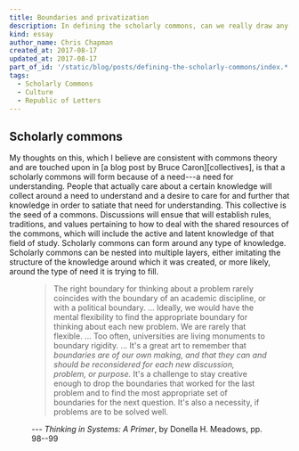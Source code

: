 ```yaml
---
title: Boundaries and privatization
description: In defining the scholarly commons, can we really draw any boundaries?
kind: essay
author_name: Chris Chapman
created_at: 2017-08-17
updated_at: 2017-08-17
part_of_id: '/static/blog/posts/defining-the-scholarly-commons/index.*'
tags:
  - Scholarly Commons
  - Culture
  - Republic of Letters
---
```


## Scholarly commons

My thoughts on this, which I believe are consistent with commons theory and are
touched upon in [a blog post by Bruce Caron][collectives], is that a scholarly
commons will form because of a need---a need for understanding. People that
actually care about a certain knowledge will collect around a need to
understand and a desire to care for and further that knowledge in order to
satiate that need for understanding. This collective is the seed of a commons.
Discussions will ensue that will establish rules, traditions, and values
pertaining to how to deal with the shared resources of the commons, which will
include the active and latent knowledge of that field of study. Scholarly
commons can form around any type of knowledge. Scholarly commons can be nested
into multiple layers, either imitating the structure of the knowledge around
which it was created, or more likely, around the type of need it is trying to
fill.

<figure class="grab bq">

> The right boundary for thinking about a problem rarely coincides with the
> boundary of an academic discipline, or with a political boundary. ...
> Ideally, we would have the mental flexibility to find the appropriate
> boundary for thinking about each new problem. We are rarely that flexible.
> ... Too often, universities are living monuments to boundary rigidity. ...
> It's a great art to remember that _boundaries are of our own making, and that
> they can and should be reconsidered for each new discussion, problem, or
> purpose._ It's a challenge to stay creative enough to drop the boundaries
> that worked for the last problem and to find the most appropriate set of
> boundaries for the next question. It's also a necessity, if problems are to
> be solved well.

<figcaption>--- <cite>Thinking in Systems: A Primer</cite>, by Donella H. Meadows, pp. 98--99</figcaption>
</figure>

